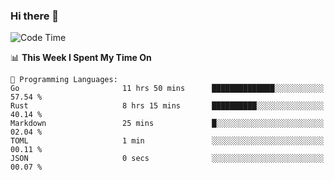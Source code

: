 ### Hi there 👋

<!--
**CrazyCollin/crazycollin** is a ✨ _special_ ✨ repository because its `README.md` (this file) appears on your GitHub profile.

Here are some ideas to get you started:

- 🔭 I’m currently working on ...
- 🌱 I’m currently learning ...
- 👯 I’m looking to collaborate on ...
- 🤔 I’m looking for help with ...
- 💬 Ask me about ...
- 📫 How to reach me: ...
- 😄 Pronouns: ...
- ⚡ Fun fact: ...
-->

<!--START_SECTION:waka-->
![Code Time](http://img.shields.io/badge/Code%20Time-584%20hrs%2013%20mins-blue)

📊 **This Week I Spent My Time On** 

```text
💬 Programming Languages: 
Go                       11 hrs 50 mins      ██████████████░░░░░░░░░░░   57.54 % 
Rust                     8 hrs 15 mins       ██████████░░░░░░░░░░░░░░░   40.14 % 
Markdown                 25 mins             █░░░░░░░░░░░░░░░░░░░░░░░░   02.04 % 
TOML                     1 min               ░░░░░░░░░░░░░░░░░░░░░░░░░   00.11 % 
JSON                     0 secs              ░░░░░░░░░░░░░░░░░░░░░░░░░   00.07 % 
```


<!--END_SECTION:waka-->
